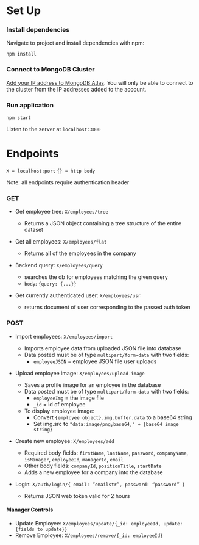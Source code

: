 # Set Up

### Install dependencies

Navigate to project and install dependencies with npm:

`npm install`

### Connect to MongoDB Cluster

[Add your IP address to MongoDB Atlas](https://docs.atlas.mongodb.com/security/ip-access-list/#add-ip-access-list-entries).
You will only be able to connect to the cluster from the IP addresses added to the account.

### Run application
 `npm start`

 Listen to the server at `localhost:3000`

# Endpoints

`X = localhost:port`
`{} = http body`

Note: all endpoints require authentication header

### GET
- Get employee tree: `X/employees/tree`
   - Returns a JSON object containing a tree structure of the entire dataset
- Get all employees: `X/employees/flat`
   - Returns all of the employees in the company

- Backend query: `X/employees/query`
   - searches the db for employees matching the given query
   - `body`: `{query: {...}}`
- Get currently authenticated user: `X/employees/usr`
   - returns document of user corresponding to the passed auth token

### POST
- Import employees: `X/employees/import`
   - Imports employee data from uploaded JSON file into database
   - Data posted must be of type `multipart/form-data` with two fields:
       - `employeeJSON` = employee JSON file user uploads

- Upload employee image: `X/employees/upload-image`
  - Saves a profile image for an employee in the database
  - Data posted must be of type `multipart/form-data` with two fields:
     - `employeeImg` = the image file
     - `_id` = id of employee
   - To display employee image:
     - Convert `{employee object}.img.buffer.data` to a base64 string
     - Set img.src to `"data:image/png;base64," + {base64 image string}`

- Create new employee: `X/employees/add`
   - Required body fields: `firstName`, `lastName`, `password`, `companyName`, `isManager`, `employeeId`, `managerId`, `email`
   - Other body fields: `companyId`, `positionTitle`, `startDate`
   - Adds a new employee for a company into the database

- Login: `X/auth/login/{ email: “emailstr”, password: “password” }`
   - Returns JSON web token valid for 2 hours

#### Manager Controls
- Update Employee: `X/employees/update/{_id: employeeId, update: {fields to update}}`
- Remove Employee: `X/employees/remove/{_id: employeeId}`
